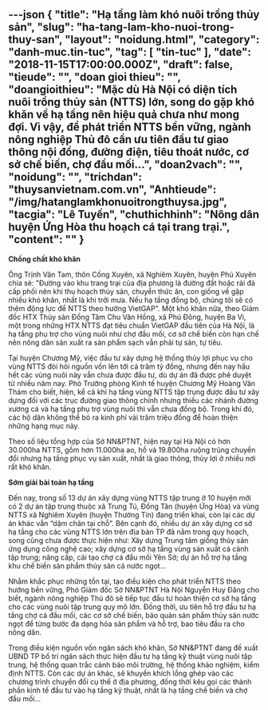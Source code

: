---json
{
    "title": "Hạ tầng làm khó nuôi trồng thủy sản",
    "slug": "ha-tang-lam-kho-nuoi-trong-thuy-san",
    "layout": "noidung.html",
    "category": "danh-muc.tin-tuc",
    "tag": [
        "tin-tuc"
    ],
    "date": "2018-11-15T17:00:00.000Z",
    "draft": false,
    "tieude": "",
    "doan gioi thieu": "",
    "doangioithieu": "Mặc dù Hà Nội có diện tích nuôi trồng thủy sản (NTTS) lớn, song do gặp khó khăn về hạ tầng nên hiệu quả chưa như mong đợi. Vì vậy, để phát triển NTTS bền vững, ngành nông nghiệp Thủ đô cần ưu tiên đầu tư giao thông nội đồng, đường điện, tiêu thoát nước, cơ sở chế biến, chợ đầu mối…",
    "doan2vach": "",
    "noidung": "",
    "trichdan": "thuysanvietnam.com.vn",
    "Anhtieude": "/img/hatanglamkhonuoitrongthuysa.jpg",
    "tacgia": "Lê Tuyến",
    "chuthichhinh": "Nông dân huyện Ứng Hòa thu hoạch cá tại trang trại.",
    "__content__": ""
}
---
<p><strong>Chồng chất kh&oacute; khăn</strong></p>

<p>&Ocirc;ng Trịnh Văn Tam, th&ocirc;n Cống Xuy&ecirc;n, x&atilde; Nghi&ecirc;m Xuy&ecirc;n, huyện Ph&uacute; Xuy&ecirc;n chia sẻ: &quot;Đường v&agrave;o khu trang trại của địa phương l&agrave; đường đất hoặc rải đ&aacute; cấp phối n&ecirc;n khi thu hoạch thủy sản, chuyển thức ăn, con giống về gặp nhiều kh&oacute; khăn, nhất l&agrave; khi trời mưa. Nếu hạ tầng đồng bộ, ch&uacute;ng t&ocirc;i sẽ c&oacute; th&ecirc;m động lực để NTTS theo hướng VietGAP&quot;. Một kh&oacute; khăn nữa, theo Gi&aacute;m đốc HTX Thủy sản Đồng T&acirc;m Chu Văn Hồng, x&atilde; Ph&uacute; Đ&ocirc;ng, huyện Ba V&igrave;, một trong những HTX NTTS đạt ti&ecirc;u chuẩn VietGAP đầu ti&ecirc;n của H&agrave; Nội, l&agrave; hạ tầng phụ trợ cho v&ugrave;ng nu&ocirc;i như chợ đầu mối, cơ sở chế biến c&ograve;n hạn chế n&ecirc;n n&ocirc;ng d&acirc;n sản xuất ra sản phẩm sạch vẫn phải tự sản, tự ti&ecirc;u.</p>

<p>Tại huyện Chương Mỹ, việc đầu tư x&acirc;y dựng hệ thống thủy lợi phục vụ cho v&ugrave;ng NTTS đ&ograve;i hỏi nguồn vốn l&ecirc;n tới cả trăm tỷ đồng, nhưng đến nay hầu hết c&aacute;c v&ugrave;ng nu&ocirc;i n&agrave;y vẫn chưa được đầu tư, d&ugrave; dự &aacute;n đ&atilde; được ph&ecirc; duyệt từ nhiều năm nay. Ph&oacute; Trưởng ph&ograve;ng Kinh tế huyện Chương Mỹ Ho&agrave;ng Văn Th&aacute;m cho biết, hiện, kể cả khi hạ tầng v&ugrave;ng NTTS tập trung được đầu tư x&acirc;y dựng đối với c&aacute;c trục đường giao th&ocirc;ng ch&iacute;nh nhưng thiếu c&aacute;c nh&aacute;nh đường xương c&aacute; v&agrave; hạ tầng phụ trợ v&ugrave;ng nu&ocirc;i th&igrave; vẫn chưa đồng bộ. Trong khi đ&oacute;, c&aacute;c hộ d&acirc;n kh&ocirc;ng thể bỏ ra kinh ph&iacute; v&agrave;i trăm triệu đồng để ho&agrave;n thiện những hạng mục n&agrave;y.</p>

<p>Theo số liệu tổng hợp của Sở NN&amp;PTNT, hiện nay tại H&agrave; Nội c&oacute; hơn 30.000ha NTTS, gồm hơn 11.000ha ao, hồ v&agrave; 19.800ha ruộng trũng chuyển đổi nhưng hạ tầng phục vụ sản xuất, nhất l&agrave; giao th&ocirc;ng, thủy lợi ở nhiều nơi rất kh&oacute; khăn.</p>

<p><strong>Sớm giải b&agrave;i to&aacute;n hạ tầng</strong></p>

<p>Đến nay, trong số 13 dự &aacute;n x&acirc;y dựng v&ugrave;ng NTTS tập trung ở 10 huyện mới c&oacute; 2 dự &aacute;n tập trung thuộc x&atilde; Trung T&uacute;, Đồng T&acirc;n (huyện Ứng H&ograve;a) v&agrave; v&ugrave;ng NTTS x&atilde; Nghi&ecirc;m Xuy&ecirc;n (huyện Thường T&iacute;n) đang triển khai, c&ograve;n lại c&aacute;c dự &aacute;n kh&aacute;c vẫn &ldquo;dậm ch&acirc;n tại chỗ&rdquo;. B&ecirc;n cạnh đ&oacute;, nhiều dự &aacute;n x&acirc;y dựng cơ sở hạ tầng cho c&aacute;c v&ugrave;ng NTTS lớn tr&ecirc;n địa b&agrave;n TP đ&atilde; nằm trong quy hoạch, song cũng chưa được thực hiện như: X&acirc;y dựng Trung t&acirc;m giống thủy sản ứng dụng c&ocirc;ng nghệ cao; x&acirc;y dựng cơ sở hạ tầng v&ugrave;ng sản xuất c&aacute; cảnh tập trung; n&acirc;ng cấp, cải tạo chợ c&aacute; đầu mối Y&ecirc;n Sở; dự &aacute;n hỗ trợ hạ tầng khu chế biến sản phẩm thủy sản c&aacute; nước ngọt&hellip;</p>

<p>Nhằm khắc phục những tồn tại, tạo điều kiện cho ph&aacute;t triển NTTS theo hướng bền vững, Ph&oacute; Gi&aacute;m đốc Sở NN&amp;PTNT H&agrave; Nội Nguyễn Huy Đăng cho biết, ng&agrave;nh n&ocirc;ng nghiệp Thủ đ&ocirc; sẽ tiếp tục đầu tư ho&agrave;n thiện cơ sở hạ tầng cho c&aacute;c v&ugrave;ng nu&ocirc;i tập trung quy m&ocirc; lớn. Đồng thời, ưu ti&ecirc;n hỗ trợ đầu tư hạ tầng chợ c&aacute; đầu mối, c&aacute;c cơ sở chế biến, bảo quản sản phẩm thủy sản nước ngọt để từng bước đa dạng h&oacute;a sản phẩm v&agrave; hỗ trợ, bao ti&ecirc;u đầu ra cho n&ocirc;ng d&acirc;n.</p>

<p>Trong điều kiện nguồn vốn ng&acirc;n s&aacute;ch kh&oacute; khăn, Sở NN&amp;PTNT đang đề xuất UBND TP bố tr&iacute; ng&acirc;n s&aacute;ch thực hiện đầu tư hạ tầng kỹ thuật v&ugrave;ng nu&ocirc;i tập trung, hệ thống quan trắc cảnh b&aacute;o m&ocirc;i trường, hệ thống khảo nghiệm, kiểm định NTTS. C&ograve;n c&aacute;c dự &aacute;n kh&aacute;c, sẽ khuyến kh&iacute;ch lồng gh&eacute;p v&agrave;o c&aacute;c chương tr&igrave;nh chuyển đổi cụ thể ở địa phương, đồng thời k&ecirc;u gọi c&aacute;c th&agrave;nh phần kinh tế đầu tư v&agrave;o hạ tầng kỹ thuật, nhất l&agrave; hạ tầng chế biến v&agrave; chợ đầu mối...</p>
